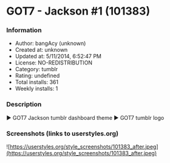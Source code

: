 # GOT7 - Jackson #1 (101383)

### Information
- Author: bangAcy (unknown)
- Created at: unknown
- Updated at: 5/11/2014, 6:52:47 PM
- License: NO-REDISTRIBUTION
- Category: tumblr
- Rating: undefined
- Total installs: 361
- Weekly installs: 1


### Description
► GOT7 Jackson tumblr dashboard theme 
► GOT7 tumblr logo


### Screenshots (links to userstyles.org)
![https://userstyles.org/style_screenshots/101383_after.jpeg](https://userstyles.org/style_screenshots/101383_after.jpeg)


